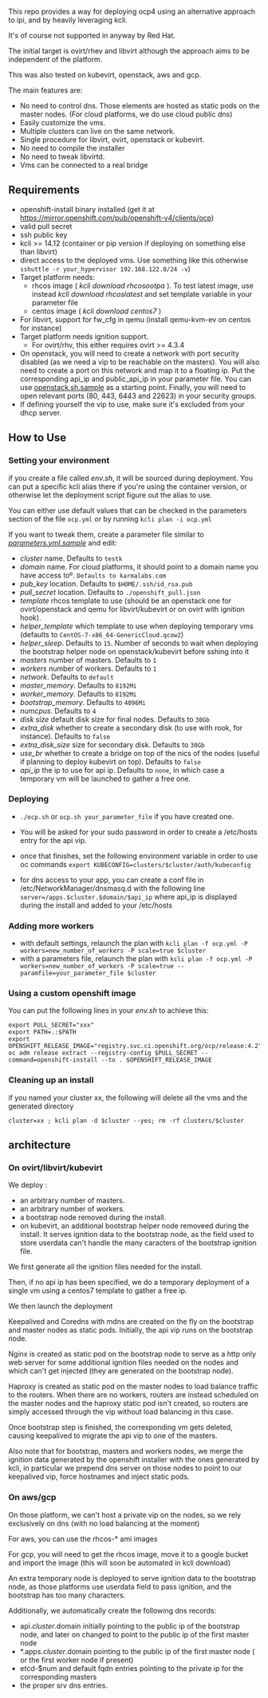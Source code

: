 This repo provides a way for deploying ocp4 using an alternative approach to ipi, and by heavily leveraging kcli.

It's of course not supported in anyway by Red Hat.

The initial target is ovirt/rhev and libvirt although the approach aims to be independent of the platform.

This was also tested on kubevirt, openstack, aws and gcp.

The main features are:

- No need to control dns. Those elements are hosted as static pods on the master nodes. (For cloud platforms, we do use cloud public dns)
- Easily customize the vms.
- Multiple clusters can live on the same network.
- Single procedure for libvirt, ovirt, openstack or kubevirt.
- No need to compile the installer
- No need to tweak libvirtd.
- Vms can be connected to a real bridge

## Requirements

- openshift-install binary installed (get it at https://mirror.openshift.com/pub/openshift-v4/clients/ocp)
- valid pull secret
- ssh public key
- kcli >= 14.12 (container or pip version if deploying on something else than libvirt)
- direct access to the deployed vms. Use something like this otherwise `sshuttle -r your_hypervisor 192.168.122.0/24 -v`)
- Target platform needs:
  - rhcos image ( *kcli download rhcosootpa* ). To test latest image, use instead *kcli download rhcoslatest* and set template variable in your parameter file
  - centos image ( *kcli download centos7* )
- For libvirt, support for fw_cfg in qemu (install qemu-kvm-ev on centos for instance)
- Target platform needs ignition support. 
  - For ovirt/rhv, this either requires ovirt >= 4.3.4
- On openstack, you will need to create a network with port security disabled (as we need a vip to be reachable on the masters). You will also need to create a port on this network and map it to a floating ip. Put the corresponding api_ip and public_api_ip in your parameter file. You can use [openstack.sh.sample](openstack.sh.sample) as a starting point. Finally, you will need to open relevant ports (80, 443, 6443 and 22623) in your security groups.
- If defining yourself the vip to use, make sure it's excluded from your dhcp server.

## How to Use

### Setting your environment

if you create a file called *env.sh*, it will be sourced during deployment. You can put a specific kcli alias there if you're using the container version, or otherwise let the deployment script figure out the alias to use.

You can either use default values that can be checked in the parameters section of the file `ocp.yml` or by running `kcli plan -i ocp.yml`

If you want to tweak them, create a parameter file similar to [*parameters.yml.sample*](parameters.yml.sample) and edit:

- *cluster* name. Defaults to `testk`
- *domain* name. For cloud platforms, it should point to a domain name you have access toº. `Defaults to karmalabs.com`
- *pub_key* location. Defaults to `$HOME/.ssh/id_rsa.pub`
- *pull_secret* location. Defaults to `./openshift_pull.json`
- *template* rhcos template to use (should be an openstack one for ovirt/openstack and qemu for libvirt/kubevirt or on ovirt with ignition hook).
- *helper_template* which template to use when deploying temporary vms (defaults to `CentOS-7-x86_64-GenericCloud.qcow2`)
- *helper_sleep*. Defaults to `15`. Number of seconds to wait when deploying the bootstrap helper node on openstack/kubevirt before sshing into it
- *masters* number of masters. Defaults to `1`
- *workers* number of workers. Defaults to `1`
- *network*. Defaults to `default`
- *master_memory*. Defaults to `8192Mi`
- *worker_memory*. Defaults to `8192Mi`
- *bootstrap_memory*. Defaults to `4096Mi`
- *numcpus*. Defaults to `4`
- *disk size* default disk size for final nodes. Defaults to `30Gb`
- *extra_disk* whether to create a secondary disk (to use with rook, for instance). Defaults to `false`
- *extra\_disk_size* size for secondary disk. Defaults to `30Gb`
- *use_br* whether to create a bridge on top of the nics of the nodes (useful if planning to deploy kubevirt on top). Defaults to `false`
- *api_ip* the ip to use for api ip. Defaults to `none`, in which case a temporary vm will be launched to gather a free one.

### Deploying

- `./ocp.sh` or `ocp.sh your_parameter_file` if you have created one.

- You will be asked for your sudo password in order to create a /etc/hosts entry for the api vip.

- once that finishes, set the following environment variable in order to use oc commands `export KUBECONFIG=clusters/$cluster/auth/kubeconfig`

- for dns access to your app, you can create a conf file in /etc/NetworkManager/dnsmasq.d with the following line `server=/apps.$cluster.$domain/$api_ip` where api_ip is displayed during the install and added to your /etc/hosts

### Adding more workers

- with default settings, relaunch the plan with `kcli plan -f ocp.yml -P workers=new_number_of_workers -P scale=true $cluster`
- with a parameters file, relaunch the plan with `kcli plan -f ocp.yml -P workers=new_number_of_workers -P scale=true --paramfile=your_parameter_file $cluster`

### Using a custom openshift image

You can put the following lines in your *env.sh* to achieve this:

```
export PULL_SECRET="xxx"
export PATH=.:$PATH
export OPENSHIFT_RELEASE_IMAGE="registry.svc.ci.openshift.org/ocp/release:4.2"
oc adm release extract --registry-config $PULL_SECRET --command=openshift-install --to . $OPENSHIFT_RELEASE_IMAGE
```

### Cleaning up an install

if you named your cluster xx, the following will delete all the vms and the generated directory 

```
cluster=xx ; kcli plan -d $cluster --yes; rm -rf clusters/$cluster
```

## architecture

### On ovirt/libvirt/kubevirt

We deploy :

- an arbitrary number of masters.
- an arbitrary number of workers.
- a bootstrap node removed during the install.
- on kubevirt, an additional bootstrap helper node removeed during the install. It serves ignition data to the bootstrap node, as the field used to store userdata can't handle the many caracters of the bootstrap ignition file.

We first generate all the ignition files needed for the install.

Then, if no api ip has been specified, we do a temporary deployment of a single vm using a centos7 template to gather a free ip.

We then launch the deployment

Keepalived and Coredns with mdns are created on the fly on the bootstrap and master nodes as static pods. Initially, the api vip runs on the bootstrap node.

Nginx is created as static pod on the bootstrap node to serve as a http only web server for some additional ignition files needed on the nodes and which can't get injected (they are generated on the bootstrap node).

Haproxy is created as static pod on the master nodes to load balance traffic to the routers. When there are no workers, routers are instead scheduled on the master nodes and the haproxy static pod isn't created, so routers are simply accessed through the vip without load balancing in this case.

Once bootstrap step is finished, the corresponding vm gets deleted, causing keepalived to migrate the api vip to one of the masters.

Also note that for bootstrap, masters and workers nodes, we merge the ignition data generated by the openshift installer with the ones generated by kcli, in particular we prepend dns server on those nodes to point to our keepalived vip, force hostnames and inject static pods.

### On aws/gcp

On those platform, we can't host a private vip on the nodes, so we rely exclusively on dns (with no load balancing at the moment)

For aws, you can use the rhcos-* ami images

For gcp, you will need to get the rhcos image, move it to a google bucket and import the image (this will soon be automated in kcli download)

An extra temporary node is deployed to serve ignition data to the bootstrap node, as those platforms use userdata field to pass ignition, and the bootstrap has too many characters.

Additionally, we automatically create the following dns records:

- api.$cluster.$domain initially pointing to the public ip of the bootstrap node, and later on changed to point to the public ip of the first master node
- *.apps.$cluster.$domain pointing to the public ip of the first master node ( or the first worker node if present)
- etcd-$num and default fqdn entries pointing to the private ip for the corresponding masters
- the proper srv dns entries.
